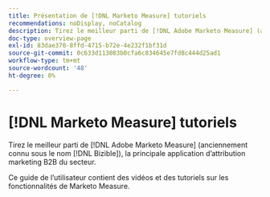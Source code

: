 ```yaml
---
title: Présentation de [!DNL Marketo Measure] tutoriels
recommendations: noDisplay, noCatalog
description: Tirez le meilleur parti de [!DNL Adobe Marketo Measure] (anciennement connu sous le nom [!DNL Bizible]), la principale application d’attribution marketing B2B du secteur.
doc-type: overview-page
exl-id: 83dae370-8ffd-4715-b72e-4e232f1bf31d
source-git-commit: 0c633d113083b0cfa6c834645e7fd8c444d25ad1
workflow-type: tm+mt
source-wordcount: '48'
ht-degree: 0%

---
```


# [!DNL Marketo Measure] tutoriels

Tirez le meilleur parti de [!DNL Adobe Marketo Measure] (anciennement connu sous le nom [!DNL Bizible]), la principale application d’attribution marketing B2B du secteur.

Ce guide de l’utilisateur contient des vidéos et des tutoriels sur les fonctionnalités de Marketo Measure.

<div id="recs-overview-body-1"></div>
<div id="recs-overview-body-2"></div>
<div id="recs-overview-body-3"></div>
<div id="recs-overview-body-4"></div>
<div id="recs-overview-body-5"></div>
<div id="recs-overview-body-6"></div>
